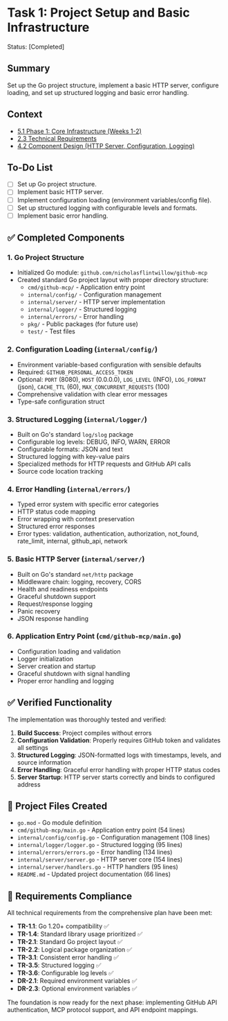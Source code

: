 # Task 1: Project Setup and Basic Infrastructure

Status: [Completed]

## Summary
Set up the Go project structure, implement a basic HTTP server, configure loading, and set up structured logging and basic error handling.

## Context
*   [5.1 Phase 1: Core Infrastructure (Weeks 1-2)](github-api-mcp-comprehensive-plan.md#51-phase-1-core-infrastructure-weeks-1-2)
*   [2.3 Technical Requirements](github-api-mcp-comprehensive-plan.md#23-technical-requirements)
*   [4.2 Component Design (HTTP Server, Configuration, Logging)](github-api-mcp-comprehensive-plan.md#42-component-design)

## To-Do List
*   [ ] Set up Go project structure.
*   [ ] Implement basic HTTP server.
*   [ ] Implement configuration loading (environment variables/config file).
*   [ ] Set up structured logging with configurable levels and formats.
*   [ ] Implement basic error handling.

## ✅ Completed Components

### 1. Go Project Structure
- Initialized Go module: `github.com/nicholasflintwillow/github-mcp`
- Created standard Go project layout with proper directory structure:
  - `cmd/github-mcp/` - Application entry point
  - `internal/config/` - Configuration management
  - `internal/server/` - HTTP server implementation
  - `internal/logger/` - Structured logging
  - `internal/errors/` - Error handling
  - `pkg/` - Public packages (for future use)
  - `test/` - Test files

### 2. Configuration Loading (`internal/config/`)
- Environment variable-based configuration with sensible defaults
- Required: `GITHUB_PERSONAL_ACCESS_TOKEN`
- Optional: `PORT` (8080), `HOST` (0.0.0.0), `LOG_LEVEL` (INFO), `LOG_FORMAT` (json), `CACHE_TTL` (60), `MAX_CONCURRENT_REQUESTS` (100)
- Comprehensive validation with clear error messages
- Type-safe configuration struct

### 3. Structured Logging (`internal/logger/`)
- Built on Go's standard `log/slog` package
- Configurable log levels: DEBUG, INFO, WARN, ERROR
- Configurable formats: JSON and text
- Structured logging with key-value pairs
- Specialized methods for HTTP requests and GitHub API calls
- Source code location tracking

### 4. Error Handling (`internal/errors/`)
- Typed error system with specific error categories
- HTTP status code mapping
- Error wrapping with context preservation
- Structured error responses
- Error types: validation, authentication, authorization, not_found, rate_limit, internal, github_api, network

### 5. Basic HTTP Server (`internal/server/`)
- Built on Go's standard `net/http` package
- Middleware chain: logging, recovery, CORS
- Health and readiness endpoints
- Graceful shutdown support
- Request/response logging
- Panic recovery
- JSON response handling

### 6. Application Entry Point (`cmd/github-mcp/main.go`)
- Configuration loading and validation
- Logger initialization
- Server creation and startup
- Graceful shutdown with signal handling
- Proper error handling and logging

## ✅ Verified Functionality

The implementation was thoroughly tested and verified:

1. **Build Success**: Project compiles without errors
2. **Configuration Validation**: Properly requires GitHub token and validates all settings
3. **Structured Logging**: JSON-formatted logs with timestamps, levels, and source information
4. **Error Handling**: Graceful error handling with proper HTTP status codes
5. **Server Startup**: HTTP server starts correctly and binds to configured address

## 📁 Project Files Created

- `go.mod` - Go module definition
- `cmd/github-mcp/main.go` - Application entry point (54 lines)
- `internal/config/config.go` - Configuration management (108 lines)
- `internal/logger/logger.go` - Structured logging (95 lines)
- `internal/errors/errors.go` - Error handling (134 lines)
- `internal/server/server.go` - HTTP server core (154 lines)
- `internal/server/handlers.go` - HTTP handlers (95 lines)
- `README.md` - Updated project documentation (66 lines)

## 🎯 Requirements Compliance

All technical requirements from the comprehensive plan have been met:

- **TR-1.1**: Go 1.20+ compatibility ✅
- **TR-1.4**: Standard library usage prioritized ✅
- **TR-2.1**: Standard Go project layout ✅
- **TR-2.2**: Logical package organization ✅
- **TR-3.1**: Consistent error handling ✅
- **TR-3.5**: Structured logging ✅
- **TR-3.6**: Configurable log levels ✅
- **DR-2.1**: Required environment variables ✅
- **DR-2.3**: Optional environment variables ✅

The foundation is now ready for the next phase: implementing GitHub API authentication, MCP protocol support, and API endpoint mappings.